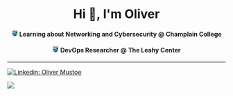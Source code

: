 <h1 align="center">Hi 👋, I'm Oliver</h1>
<h4 align="center"> <img src="https://raw.githubusercontent.com/Oliver-Mustoe/Oliver-Mustoe/main/git_images/Champlain_College_seal.png" width="15"> Learning about Networking and Cybersecurity @ Champlain College </h4>
<h4 align="center"> <img src="https://raw.githubusercontent.com/Oliver-Mustoe/Oliver-Mustoe/main/git_images/Champlain_College_seal.png" width="15"> DevOps Researcher @ The Leahy Center </h4>



***

  
[![Linkedin: Oliver Mustoe](https://img.shields.io/badge/-oliverjmustoe-blue?style=flat-square&logo=Linkedin&logoColor=white&link=https://www.linkedin.com/in/oliver-j-mustoe/)](https://www.linkedin.com/in/oliver-j-mustoe/)

<p align='left'>
  <a href="#"><img src="https://github-readme-stats.vercel.app/api?username=Oliver-Mustoe&show_icons=true&theme=radical" width="350"></a>
</p>

